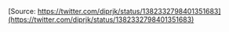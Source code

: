 [Source: https://twitter.com/diprjk/status/1382332798401351683](https://twitter.com/diprjk/status/1382332798401351683)